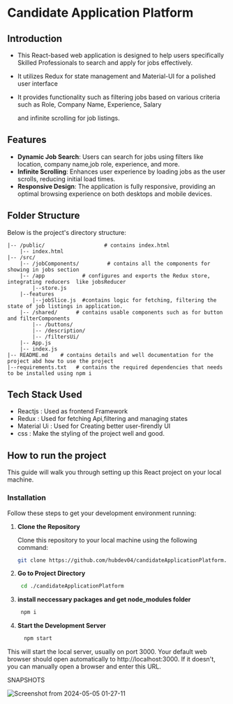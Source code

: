 # Candidate Application Platform

## Introduction
- This React-based web application is designed to help users specifically Skilled Professionals to  search and apply for jobs effectively. 
- It utilizes Redux for state management and Material-UI for a polished user interface
- It provides  functionality such as filtering jobs based on various criteria such as 
                 Role,
                 Company Name,
                Experience,
                Salary
                
     and infinite scrolling for job listings.

## Features
- **Dynamic Job Search**: Users can search for jobs using filters like location, company name,job role, experience, and more.
- **Infinite Scrolling**: Enhances user experience by loading jobs as the user scrolls, reducing initial load times.
- **Responsive Design**: The application is fully responsive, providing an optimal browsing experience on both desktops and mobile devices.

## Folder Structure
Below is the project's directory structure:

    |-- /public/                   # contains index.html
        |-- index.html                 
    |-- /src/                   
        |-- /jobComponents/         # contains all the components for showing in jobs section
        |-- /app            # configures and exports the Redux store, integrating reducers  like jobsReducer 
            |--store.js
        |--features
            |--jobSlice.js  #contains logic for fetching, filtering the state of job listings in application.
        |-- /shared/      # contains usable components such as for button and filterComponents
            |-- /buttons/   
            |-- /description/   
            |-- /filtersUi/
        |-- App.js
        |-- index.js
    |-- README.md    # contains details and well documentation for the project abd how to use the project
    |--requirements.txt   # contains the required dependencies that needs to be installed using npm i
## Tech Stack Used
- Reactjs : Used as frontend Framework
- Redux : Used for fetching Api,filtering and managing states
- Material Ui : Used for Creating better user-firendly  UI
- css : Make  the styling of the project well and good.
    
## How to run the project
  
This guide will walk you through setting up this React project on your local machine.

### Installation

Follow these steps to get your development environment running:

1. **Clone the Repository**

   Clone this repository to your local machine using the following command:

   ```bash
   git clone https://github.com/hubdev04/candidateApplicationPlatform.git

2. **Go to Project Directory**
   ```bash
    cd ./candidateApplicationPlatform
3. **install neccessary packages and get node_modules folder**
   ```bash
    npm i
4. **Start the Development Server**
   ```bash
     npm start
This will start the local server, usually on port 3000. Your default web browser should open automatically to http://localhost:3000. If it doesn't, you can manually open a browser and enter this URL.

SNAPSHOTS

![Screenshot from 2024-05-05 01-27-11](https://github.com/yadavvishal/Candidate-Application-Platform/assets/90525000/2b9f2628-216c-40af-a33a-7877fb72d3c3)

